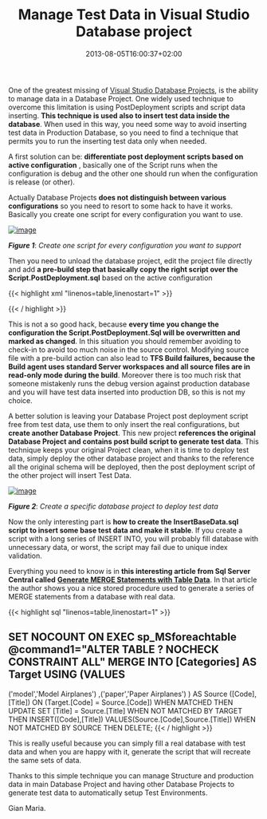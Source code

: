 ﻿---
title: "Manage Test Data in Visual Studio Database project"
description: ""
date: 2013-08-05T16:00:37+02:00
draft: false
tags: [DataDude]
categories: [Visual Studio]
---
One of the greatest missing of [Visual Studio Database Projects](http://msdn.microsoft.com/en-us/data/tools.aspx), is the ability to manage data in a Database Project. One widely used technique to overcome this limitation is using PostDeployment scripts and script data inserting.  **This technique is used also to insert test data inside the database**. When used in this way, you need some way to avoid inserting test data in Production Database, so you need to find a technique that permits you to run the inserting test data only when needed.

A first solution can be:  **differentiate post deployment scripts based on active configuration** , basically one of the Script runs when the configuration is debug and the other one should run when the configuration is release (or other).

Actually Database Projects  **does not distinguish between various configurations** so you need to resort to some hack to have it works. Basically you create one script for every configuration you want to use.

[![image](http://www.codewrecks.com/blog/wp-content/uploads/2013/08/image_thumb5.png "image")](http://www.codewrecks.com/blog/wp-content/uploads/2013/08/image5.png)

 ***Figure 1***: *Create one script for every configuration you want to support*

Then you need to unload the database project, edit the project file directly and add  **a pre-build step that basically copy the right script over the Script.PostDeployment.sql** based on the active configuration

{{< highlight xml "linenos=table,linenostart=1" >}}


  <Target Name="BeforeBuild">
    <Copy
      SourceFiles="Scripts\Post-Deployment\Script.PostDeployment.$(Configuration).sql"
      DestinationFiles="Scripts\Post-Deployment\Script.PostDeployment.sql" />
  </Target>

{{< / highlight >}}

This is not a so good hack, because  **every time you change the configuration the Script.PostDeployment.Sql will be overwritten and marked as changed**. In this situation you should remember avoiding to check-in to avoid too much noise in the source control. Modifying source file with a pre-build action can also lead to  **TFS Build failures, because the Build agent uses standard Server workspaces and all source files are in read-only mode during the build**. Moreover there is too much risk that someone mistakenly runs the debug version against production database and you will have test data inserted into production DB, so this is not my choice.

A better solution is leaving your Database Project post deployment script free from test data, use them to only insert the real configurations, but  **create another Database Project**. This new project  **references the original Database Project and contains post build script to generate test data**. This technique keeps your original Project clean, when it is time to deploy test data, simply deploy the other database project and thanks to the reference all the original schema will be deployed, then the post deployment script of the other project will insert Test Data.

[![image](http://www.codewrecks.com/blog/wp-content/uploads/2013/08/image_thumb6.png "image")](http://www.codewrecks.com/blog/wp-content/uploads/2013/08/image6.png)

 ***Figure 2***: *Create a specific database project to deploy test data*

Now the only interesting part is  **how to create the InsertBaseData.sql script to insert some base test data and make it stable**. If you create a script with a long series of INSERT INTO, you will probably fill database with unnecessary data, or worst, the script may fail due to unique index validation.

Everything you need to know is in  **this interesting article from Sql Server Central called** [**Generate MERGE Statements with Table Data**](http://www.sqlservercentral.com/scripts/Generate/88892/). In that article the author shows you a nice stored procedure used to generate a series of MERGE statements from a database with real data.

{{< highlight sql "linenos=table,linenostart=1" >}}

SET NOCOUNT ON
EXEC sp_MSforeachtable @command1="ALTER TABLE ? NOCHECK CONSTRAINT ALL"
MERGE INTO [Categories] AS Target
USING (VALUES
----------------------------------------------------------------------------------------------------------------------------------------------------------------------------------------------------------------------------------------------------------------------------------------------------------------------------------------------------------------------------------------------------------------------------------------------------------------------------------------------------------------------------------------------------------------------------------------------------------------------------------------------------------------------------------------------------------------------------------------------------------------------------------------------------------------------------------------------------------------------------------------------------------------------------------------------------------------------------------------------------------------------------------------------------------------------------------------------------------------------------------------------------------------------------------------------------------------------------------------------------------------------------------------------------------------------------------------------------------------------------------------------------------------------------------------------------------------------------------------------------------------------------------------------------------------------------------------------------------------------------------------------------------------------------------------------------------------------------------------------------------------------------------------------------------------------------------------------------------------------------------------------------------------------------------------------------------------------------------------------------------------------------------------------------------------------------------------------------------------------------------------------------------------------------------------------------------------------------------------------------------------------------------------------------------------------------------------------------------------------------------------------------------------------------------------------------------------------------------------------------------------------------------------------------------------------------------------------------------------------------------------------------------------------------------------------------------------------------------------------------------------------------------------------------------------------------------------------------------------------------------------------------------------------------------------------------------------------------------------------------------------------------------------------------------------------------------------------------------------------------------------------------------------------------------------------------------------------------------------------------------------------------------------------------------------------------------------------------------------------------------------------------------------------------------------------------------------------------------------------------------------------------------------------------------------------------------------------------------------------------------------------------------------------------------------------------------------------------------------------------------------------------------------------------------------------------------------------------------------------------------------------------------------------------------------------------------------------------------------------------------------------------------------------------------------------------------------------------------------------------------------------------------------
  ('model','Model Airplanes')
 ,('paper','Paper Airplanes')
) AS Source ([Code],[Title])
ON (Target.[Code] = Source.[Code])
WHEN MATCHED THEN
 UPDATE SET
 [Title] = Source.[Title]
WHEN NOT MATCHED BY TARGET THEN
 INSERT([Code],[Title])
 VALUES(Source.[Code],Source.[Title])
WHEN NOT MATCHED BY SOURCE THEN 
 DELETE;
{{< / highlight >}}

This is really useful because you can simply fill a real database with test data and when you are happy with it, generate the script that will recreate the same sets of data.

Thanks to this simple technique you can manage Structure and production data in main Database Project and having other Database Projects to generate test data to automatically setup Test Environments.

Gian Maria.
